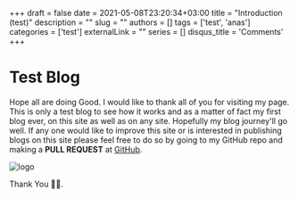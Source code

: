 +++ 
draft = false
date = 2021-05-08T23:20:34+03:00
title = "Introduction (test)"
description = ""
slug = ""
authors = []
tags = ['test', 'anas']
categories = ['test']
externalLink = ""
series = []
disqus_title = 'Comments'
+++
# Test Blog
Hope all are doing Good. I would like to thank all of you for visiting my page. This is only a test blog to see how it works and as a matter of fact my first blog ever, on this site as well as on any site. Hopefully my blog journey'll go well. If any one would like to improve this site or is interested in publishing blogs on this site please feel free to do so by going to my GitHub repo and making a **PULL REQUEST** at [GitHub](https://github.com/an4s911/blog-site).

![logo](/posts/img/banner.png)

Thank You ✌🏼.
